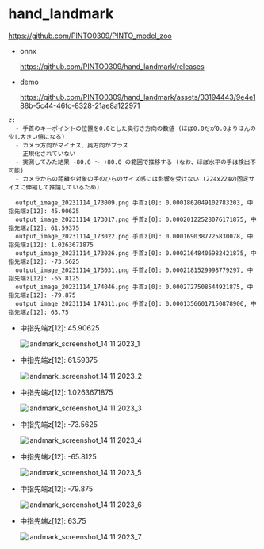 # hand_landmark

https://github.com/PINTO0309/PINTO_model_zoo

- onnx

  https://github.com/PINTO0309/hand_landmark/releases

- demo

  https://github.com/PINTO0309/hand_landmark/assets/33194443/9e4e188b-5c44-46fc-8328-21ae8a122971


```
z:
  - 手首のキーポイントの位置を0.0とした奥行き方向の数値 (ほぼ0.0だが0.0よりほんの少し大きい値になる)
  - カメラ方向がマイナス、奥方向がプラス
  - 正規化されていない
  - 実測してみた結果 -80.0 〜 +80.0 の範囲で推移する (なお、ほぼ水平の手は検出不可能)
  - カメラからの距離や対象の手のひらのサイズ感には影響を受けない (224x224の固定サイズに伸縮して推論しているため)

  output_image_20231114_173009.png 手首z[0]: 0.0001862049102783203, 中指先端z[12]: 45.90625
  output_image_20231114_173017.png 手首z[0]: 0.00020122528076171875, 中指先端z[12]: 61.59375
  output_image_20231114_173022.png 手首z[0]: 0.0001690387725830078, 中指先端z[12]: 1.0263671875
  output_image_20231114_173026.png 手首z[0]: 0.00021648406982421875, 中指先端z[12]: -73.5625
  output_image_20231114_173031.png 手首z[0]: 0.0002181529998779297, 中指先端z[12]: -65.8125
  output_image_20231114_174046.png 手首z[0]: 0.0002727508544921875, 中指先端z[12]: -79.875
  output_image_20231114_174311.png 手首z[0]: 0.00013566017150878906, 中指先端z[12]: 63.75
```

- 中指先端z[12]: 45.90625

  ![landmark_screenshot_14 11 2023_1](https://github.com/PINTO0309/hand_landmark/assets/33194443/ff15aa75-fcb2-4cdd-943c-47bcce259020)

- 中指先端z[12]: 61.59375

  ![landmark_screenshot_14 11 2023_2](https://github.com/PINTO0309/hand_landmark/assets/33194443/c6ab9054-d94b-40dc-96f0-5b270c0a63f9)

- 中指先端z[12]: 1.0263671875

  ![landmark_screenshot_14 11 2023_3](https://github.com/PINTO0309/hand_landmark/assets/33194443/bd555156-012c-4fb8-b63e-c8bef328f86f)

- 中指先端z[12]: -73.5625

  ![landmark_screenshot_14 11 2023_4](https://github.com/PINTO0309/hand_landmark/assets/33194443/0647be4a-7977-46e5-b8e6-0f8340655669)

- 中指先端z[12]: -65.8125

  ![landmark_screenshot_14 11 2023_5](https://github.com/PINTO0309/hand_landmark/assets/33194443/7bea94f4-97db-4cb1-adbf-32d8a2c12ee9)

- 中指先端z[12]: -79.875

  ![landmark_screenshot_14 11 2023_6](https://github.com/PINTO0309/hand_landmark/assets/33194443/31a37782-d66c-4fba-b7c8-da5f015bf7c8)

- 中指先端z[12]: 63.75

  ![landmark_screenshot_14 11 2023_7](https://github.com/PINTO0309/hand_landmark/assets/33194443/5f6c3ab4-cafb-46ed-ab86-3a31e32d5024)
